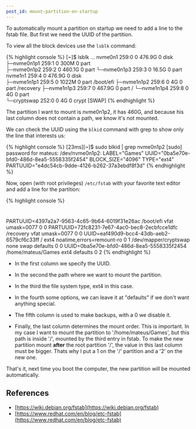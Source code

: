 ```yaml
---
post_id: mount-partition-on-startup
---
```


To automatically mount a partition on startup we need to add a line to the fstab file. But first we need the UUID of the partition.

To view all the block devices use the `lsblk` command:

{% highlight console %}
[~]$ lsblk
...
nvme0n1       259:0    0 476.9G  0 disk  
├─nvme0n1p1   259:1    0   300M  0 part  
├─nvme0n1p2   259:2    0 460.1G  0 part
└─nvme0n1p3   259:3    0  16.5G  0 part  
nvme1n1       259:4    0 476.9G  0 disk  
├─nvme1n1p1   259:5    0  1022M  0 part  /boot/efi
├─nvme1n1p2   259:6    0     4G  0 part  /recovery
├─nvme1n1p3   259:7    0 467.9G  0 part  /
└─nvme1n1p4   259:8    0     4G  0 part  
  └─cryptswap 252:0    0     4G  0 crypt [SWAP]
{% endhighlight %}

The partition I want to mount is nvme0n1p2, it has 460G, and because his last column does not contain a path, we know it's not mounted.

We can check the UUID using the `blkid` command with grep to show only the line that interests us:

{% highlight console %}
[23ms][~]$ sudo blkid | grep nvme0n1p2
[sudo] password for mateus: 
/dev/nvme0n1p2: LABEL="Games" UUID="0ba5e70e-bfd0-486d-8ea5-5558335f2454" BLOCK_SIZE="4096" TYPE="ext4" PARTUUID="e4dc54cb-9dde-4126-b262-37a3ebdf8f3d"
{% endhighlight %}

Now, open (with root privileges) `/etc/fstab` with your favorite text editor and add a line for the partition:

{% highlight console %}
# <file system>  <mount point>  <type>  <options>  <dump>  <pass>
PARTUUID=4397a2a7-9563-4c65-9b64-6019f31e26ac   /boot/efi            vfat   umask=0077                  0 0 
PARTUUID=72fc8231-7e67-4ac0-bec8-2ecbfcce1dfc   /recovery            vfat   umask=0077                  0 0 
UUID=eaf490d9-bcc4-43db-aeb2-6579cf6c33ff       /                    ext4   noatime,errors=remount-ro   0 1 
/dev/mapper/cryptswap                           none                 swap   defaults                    0 0 
UUID=0ba5e70e-bfd0-486d-8ea5-5558335f2454       /home/mateus/Games   ext4   defaults                    0 2
{% endhighlight %}

- In the first column we specify the UUID.

- In the second the path where we want to mount the partition.

- In the third the file system type, ext4 in this case.

- In the fourth some options, we can leave it at "defaults" if we don't want anything special.

- The fifth column is used to make backups, with a 0 we disable it.

- Finally, the last column determines the mount order. This is important. In my case I want to mount the partition to '/home/mateus/Games', but this path is inside '/', mounted by the third entry in fstab. To make the new partition mount **after** the root partition '/', the value in this last column must be bigger. Thats why I put a 1 on the '/' partition and a '2' on the new one.

That's it, next time you boot the computer, the new partition will be mounted automatically.

## References
- [https://wiki.debian.org/fstab](https://wiki.debian.org/fstab)
- [https://www.redhat.com/en/blog/etc-fstab](https://www.redhat.com/en/blog/etc-fstab)